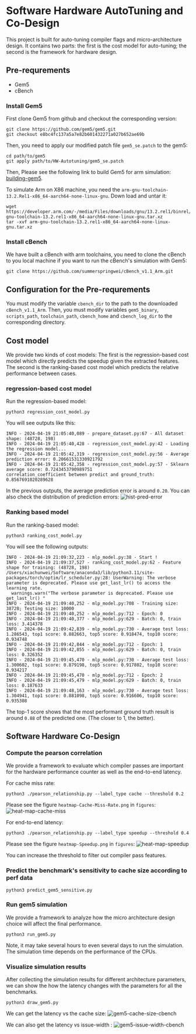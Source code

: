 # Software Hardware AutoTuning and Co-Design
This project is built for auto-tuning compiler flags and 
micro-architecture design.
It contains two parts: the first is the cost model for auto-tuning;
the second is the framework for hardware design.

## Pre-requrements

* Gem5
* cBench

### Install Gem5

First clone Gem5 from github and checkout the corresponding version:

```shell
git clone https://github.com/gem5/gem5.git
git checkout e8bc4fc137a5a7e82b601432271a027b652ae69b
```
Then, you need to apply our modified patch file `gem5_se.patch` to the gem5:
```shell
cd path/to/gem5
git apply path/to/HW-Autotuning/gem5_se.patch
```
Then, 
Please see the following link to build Gem5 for arm simulation:
[building-gem5](https://www.gem5.org/documentation/general_docs/building).

To simulate Arm on X86 machine, you need the `arm-gnu-toolchain-13.2.Rel1-x86_64-aarch64-none-linux-gnu`.
Down load and untar it:
```shell
wget https://developer.arm.com/-/media/Files/downloads/gnu/13.2.rel1/binrel/arm-gnu-toolchain-13.2.rel1-x86_64-aarch64-none-linux-gnu.tar.xz
tar -xvf arm-gnu-toolchain-13.2.rel1-x86_64-aarch64-none-linux-gnu.tar.xz
```


### Install cBench

We have built a cBench with arm toolchains, 
you need to clone the cBench to you local machine if you want to run the cBench's simulation with Gem5:
```shell
git clone https://github.com/summerspringwei/cBench_v1.1_Arm.git
```

<!-- ## How to install -->
## Configuration for the Pre-requrements
You must modify the variable `cbench_dir` to the path to the downloaded `cBench_v1.1_Arm`.
Then, you must modify variables `gem5_binary`, `scripts_path`, `toolchain_path`, `cbench_home` and `cbench_log_dir` to the corresponding directory.


## Cost model
We provide two kinds of cost models:
The first is the regression-based cost model which directly predicts the speedup given the extracted features.
The second is the ranking-based cost model which predicts the relative performance between cases.

### regression-based cost model
Run the regression-based model:

```shell
python3 regression_cost_model.py
```
You will see outputs like this:
```
INFO - 2024-04-19 21:05:40,089 - prepare_dataset.py:67 - All dataset shape: (48728, 198)
INFO - 2024-04-19 21:05:40,428 - regression_cost_model.py:42 - Loading the regression model...
INFO - 2024-04-19 21:05:42,319 - regression_cost_model.py:56 - Average prediction error: 0.20661531330921792
INFO - 2024-04-19 21:05:42,358 - regression_cost_model.py:57 - Sklearn average score: 0.7243453790989751
correlation_coefficient between predict and ground_truth: 0.8567691020289628
```
In the previous outputs, the average prediction error is around `0.20`.
You can also check the distribution of prediction errors:
![hist-pred-error](figures/regression-cost-model-validation.png)


### Ranking based model
Run the ranking-based model:
```shell
python3 ranking_cost_model.py
```

You will see the following outputs:

```
INFO - 2024-04-19 21:09:32,223 - mlp_model.py:38 - Start !
INFO - 2024-04-19 21:09:37,527 - ranking_cost_model.py:62 - Feature shape for training: (48728, 198)
/Users/xiachunwei/Software/anaconda3/lib/python3.11/site-packages/torch/optim/lr_scheduler.py:28: UserWarning: The verbose parameter is deprecated. Please use get_last_lr() to access the learning rate.
  warnings.warn("The verbose parameter is deprecated. Please use get_last_lr() "
INFO - 2024-04-19 21:09:40,252 - mlp_model.py:708 - Training size: 38728; Testing size: 10000
INFO - 2024-04-19 21:09:40,252 - mlp_model.py:712 - Epoch: 0
INFO - 2024-04-19 21:09:40,377 - mlp_model.py:629 - Batch: 0, train loss: 3.414378
INFO - 2024-04-19 21:09:42,839 - mlp_model.py:730 - Average test loss: 1.286543, top1 score: 0.882663, top5 score: 0.918474, top10 score: 0.934748
INFO - 2024-04-19 21:09:42,844 - mlp_model.py:712 - Epoch: 1
INFO - 2024-04-19 21:09:42,855 - mlp_model.py:629 - Batch: 0, train loss: 0.326352
INFO - 2024-04-19 21:09:45,470 - mlp_model.py:730 - Average test loss: 1.300602, top1 score: 0.879198, top5 score: 0.917802, top10 score: 0.934217
INFO - 2024-04-19 21:09:45,470 - mlp_model.py:712 - Epoch: 2
INFO - 2024-04-19 21:09:45,479 - mlp_model.py:629 - Batch: 0, train loss: 0.187633
INFO - 2024-04-19 21:09:48,163 - mlp_model.py:730 - Average test loss: 1.304941, top1 score: 0.881098, top5 score: 0.916606, top10 score: 0.935308
```

The top-1 score shows that the most performant ground truth result is around `0.88` of the predicted one. (The closer to 1, the better).


## Software Hardware Co-Design



### Compute the pearson correlation 

We provide a framework to evaluate which compiler passes are important for the hardware performance counter as well as the end-to-end latency.

For cache miss rate:
```shell
python3 ./pearson_relationship.py --label_type cache --threshold 0.2
```

Please see the figure `heatmap-Cache-Miss-Rate.png` in `figures`:
![heat-map-cache-miss](figures/heatmap-Cache-Miss-Rate.png)

For end-to-end latency:
```shell
python3 ./pearson_relationship.py --label_type speedup --threshold 0.4
```
Please see the figure `heatmap-Speedup.png` in `figures`:
![heat-map-speedup](figures/gem5-cache-size.png)

You can increase the threshold to filter out compiler pass features.


### Predict the benchmark's sensitivity to cache size according to perf data
```shell
python3 predict_gem5_sensitive.py
```

### Run gem5 simulation

We provide a framework to analyze how the micro architecture design choice will affect the final performance.
```shell
python3 run_gem5.py
```
Note, it may take several hours to even several days to run the simulation. The simulation time depends on the performance of the CPUs.


### Visualize simulation results
After collecting the simulation results for different architecture parameters,
we can show the how the latency changes with the parameters for all the benchmarks.
```shell
python3 draw_gem5.py
```
We can get the latency vs the cache size:
![gem5-cache-size-cbench](figures/gem5-cache-size.png)

We can also get the latency vs issue-width :
![gem5-issue-width-cbench](figures/gem5-issue-width.png)


